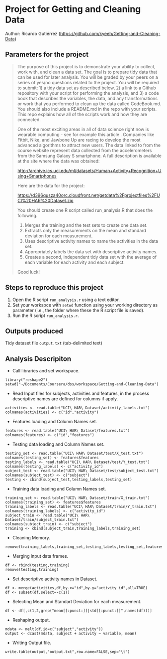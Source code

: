 Project for Getting and Cleaning Data
=====================================
Author: Ricardo Gutiérrez (https://github.com/kyeeh/Getting-and-Cleaning-Data)


Parameters for the project
--------------------------

> The purpose of this project is to demonstrate your ability to collect, work with, and clean a data set. The goal is to prepare tidy data that can be used for later analysis. You will be graded by your peers on a series of yes/no questions related to the project. You will be required to submit: 1) a tidy data set as described below, 2) a link to a Github repository with your script for performing the analysis, and 3) a code book that describes the variables, the data, and any transformations or work that you performed to clean up the data called CodeBook.md. You should also include a README.md in the repo with your scripts. This repo explains how all of the scripts work and how they are connected.  
> 
> One of the most exciting areas in all of data science right now is wearable computing - see for example this article . Companies like Fitbit, Nike, and Jawbone Up are racing to develop the most advanced algorithms to attract new users. The data linked to from the course website represent data collected from the accelerometers from the Samsung Galaxy S smartphone. A full description is available at the site where the data was obtained: 
> 
> http://archive.ics.uci.edu/ml/datasets/Human+Activity+Recognition+Using+Smartphones 
> 
> Here are the data for the project: 
> 
> https://d396qusza40orc.cloudfront.net/getdata%2Fprojectfiles%2FUCI%20HAR%20Dataset.zip
> 
> You should create one R script called run_analysis.R that does the following. 
> 
> 1. Merges the training and the test sets to create one data set.
> 2. Extracts only the measurements on the mean and standard deviation for each measurement.
> 3. Uses descriptive activity names to name the activities in the data set.
> 4. Appropriately labels the data set with descriptive activity names.
> 5. Creates a second, independent tidy data set with the average of each variable for each activity and each subject. 
> 
> Good luck!


Steps to reproduce this project
-------------------------------

1. Open the R script `run_analysis.r` using a text editor.
2. Set your workspce with `setwd` function using your working directory as parameter (i.e., the folder where these the R script file is saved).
3. Run the R script `run_analysis.r`.


Outputs produced
----------------
Tidy dataset file `output.txt` (tab-delimited text)

Analysis Descripiton
--------------------

* Call libraries and set workspace.   
```
library("reshape2")  
setwd("~/Documents/Coursera/dss/workspace/Getting-and-Cleaning-Data")
```

* Read Input files for subjects, activities and features, in the process descriptive names are defined for columns if apply.    
```
activities <- read.table("UCI\ HAR\ Dataset/activity_labels.txt")
colnames(activities) <- c("id","activity")
```
* Features loading and Column Names set.  
```
features <- read.table("UCI\ HAR\ Dataset/features.txt")
colnames(features) <- c("id","features")
```
* Testing data loading and Column Names set.  
```
testing_set <- read.table("UCI\ HAR\ Dataset/test/X_test.txt")
colnames(testing_set) <- features$features
testing_labels <- read.table("UCI\ HAR\ Dataset/test/Y_test.txt")
colnames(testing_labels) <- c("activity_id")
subject_test <- read.table("UCI\ HAR\ Dataset/test/subject_test.txt")
colnames(subject_test) <- c("subject")
testing <- cbind(subject_test,testing_labels,testing_set)
```
* Training data loading and Column Names set.  
```
training_set <- read.table("UCI\ HAR\ Dataset/train/X_train.txt")
colnames(training_set) <- features$features
training_labels <- read.table("UCI\ HAR\ Dataset/train/Y_train.txt")
colnames(training_labels) <- c("activity_id")
subject_train <- read.table("UCI\ HAR\ Dataset/train/subject_train.txt")
colnames(subject_train) <- c("subject")
training <- cbind(subject_train,training_labels,training_set)
```

* Cleaning Memory.  
```
remove(training_labels,training_set,testing_labels,testing_set,features,subject_train,subject_test)
```

* Merging input data frames.  
```
df <- rbind(testing,training)
remove(testing,training)
```
* Set descriptive activity names in Dataset.  
```
df <- merge(activities,df,by.x="id",by.y="activity_id",all=TRUE)
df <- subset(df,select=-c(1))
```

* Selecting Mean and Standart Deviation for each measurement.  
```
df <- df[,c(1,2,grep("mean[[:punct:]]|std[[:punct:]]",names(df)))]
```

* Reshaping output.  
```
mdata <- melt(df,id=c("subject","activity"))
output <- dcast(mdata, subject + activity ~ variable, mean)
```

* Writing Output file.  
```
write.table(output,"output.txt",row.name=FALSE,sep="\t")
```